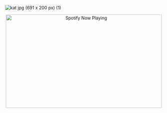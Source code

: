 ![kat jpg (691 x 200 px) (1)](https://github.com/user-attachments/assets/582005c1-4ae9-4dd3-8de0-89c3dbc8c262)

<div align="center">
   <a href="https://github.com/katjpg/spotify-widgetify">
     <img src="https://spotify-widgetify.vercel.app/github?theme=ipod&style=light&color=609dbd" alt="Spotify Now Playing" width="500" height="300" />
   </a>
 </div>
